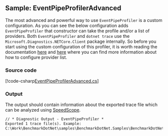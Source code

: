 ﻿---
uid: BenchmarkDotNet.Samples.IntroEventPipeProfilerAdvanced
---

## Sample: EventPipeProfilerAdvanced

The most advanced and powerful way to use `EventPipeProfiler` is a custom configuration. As you can see the below configuration adds `EventPipeProfiler` that constructor can take the profile and/or a list of providers. 
Both `EventPipeProfiler` and `dotnet trace` use the `Microsoft.Diagnostics.NETCore.Client` package internally. So before you start using the custom configuration of this profiler, it is worth reading the documentation [here](https://github.com/dotnet/diagnostics/blob/main/documentation/dotnet-trace-instructions.md) and [here](https://learn.microsoft.com/en-us/dotnet/core/diagnostics/dotnet-trace#dotnet-trace-collect) where you can find more information about how to configure provider list.

### Source code

[!code-csharp[EventPipeProfilerAdvanced.cs](../../../samples/BenchmarkDotNet.Samples/IntroEventPipeProfilerAdvanced.cs)]

### Output

The output should contain information about the exported trace file which can be analyzed using [SpeedScope](https://www.speedscope.app/).

```markdown
// * Diagnostic Output - EventPipeProfiler *
Exported 1 trace file(s). Example:
C:\Work\BenchmarkDotNet\samples\BenchmarkDotNet.Samples\BenchmarkDotNet.Artifacts\BenchmarkDotNet.Samples.IntroEventPipeProfilerAdvanced.RentAndReturn_Shared-20200406-090136.speedscope.json
```
